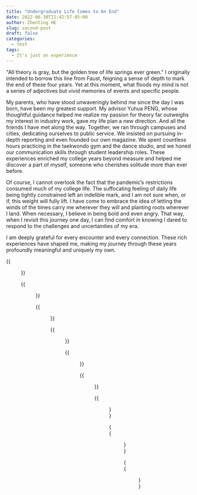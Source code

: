 ```yaml
---
title: "Undergraduate Life Comes to An End"
date: 2022-06-30T21:42:57-05:00
author: Zhenting HE
slug: second-post
draft: false
categories:
  - test
tags:
  - It's just an experience
---
```

"All theory is gray, but the golden tree of life springs ever green." I originally intended to borrow this line from Faust, feigning a sense of depth to mark the end of these four years. Yet at this moment, what floods my mind is not a series of adjectives but vivid memories of events and specific people.

My parents, who have stood unwaveringly behind me since the day I was born, have been my greatest support. My advisor Yuhua PENG, whose thoughtful guidance helped me realize my passion for theory far outweighs my interest in industry work, gave my life plan a new direction. And all the friends I have met along the way. Together, we ran through campuses and cities, dedicating ourselves to public service. We insisted on pursuing in-depth reporting and even founded our own magazine. We spent countless hours practicing in the taekwondo gym and the dance studio, and we honed our communication skills through student leadership roles. These experiences enriched my college years beyond measure and helped me discover a part of myself, someone who cherishes solitude more than ever before.

Of course, I cannot overlook the fact that the pandemic’s restrictions consumed much of my college life. The suffocating feeling of daily life being tightly constrained left an indelible mark, and I am not sure when, or if, this weight will fully lift. I have come to embrace the idea of letting the winds of the times carry me wherever they will and planting roots wherever I land. When necessary, I believe in being bold and even angry. That way, when I revisit this journey one day, I can find comfort in knowing I dared to respond to the challenges and uncertainties of my era.

I am deeply grateful for every encounter and every connection. These rich experiences have shaped me, making my journey through these years profoundly meaningful and uniquely my own.

{{<figure src="/images/Graduation photo-05.jpg" title="Me in parts of the school" width="360">}}

{{<figure src="/images/Graduation photo-01.jpg" title="Me and my best friend Wenxuan HU" width="360">}}

{{<figure src="/images/Graduation photo-02.jpg" title="Fiends in the Environmental Protection Club" width="360">}}

{{<figure src="/images/Graduation photo-03.jpg" title="Me and my roommate" width="360">}}

{{<figure src="/images/FGraduation photo-04.jpg" title="Graduation Defense and Subject Group" width="360">}}

{{<figure src="/images/Graduation photo-06.jpg" title="My documentary partners" width="360">}}

{{<figure src="/images/Graduation photo-07.jpg" title="Friends made through the Youth Volunteer Association and grade work" width="360">}}

{{<figure src="/images/Graduation photo-08.jpg" title="Graduation group photo of my department" width="360">}}

{{<figure src="/images/Graduation photo-09n.jpg" title="My graduation ceremony" width="360">}}